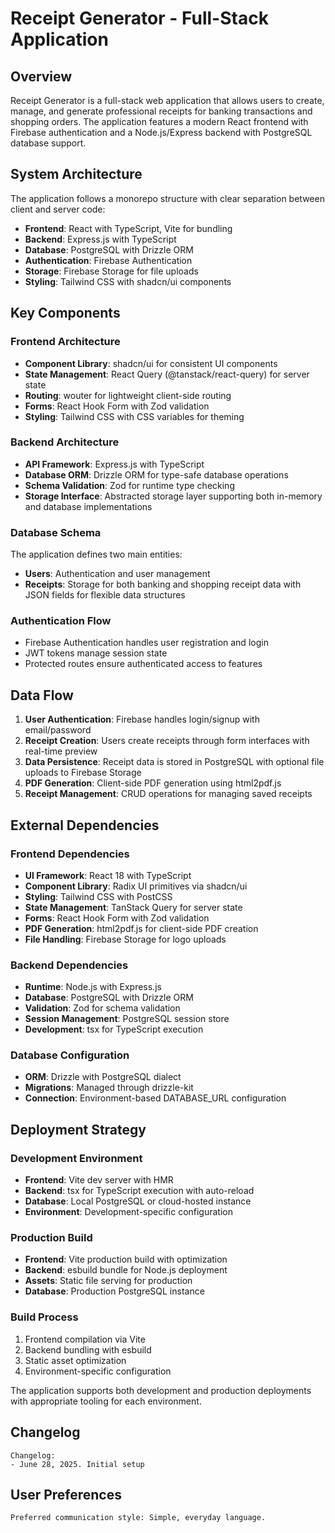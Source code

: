 # Receipt Generator - Full-Stack Application

## Overview

Receipt Generator is a full-stack web application that allows users to create, manage, and generate professional receipts for banking transactions and shopping orders. The application features a modern React frontend with Firebase authentication and a Node.js/Express backend with PostgreSQL database support.

## System Architecture

The application follows a monorepo structure with clear separation between client and server code:

- **Frontend**: React with TypeScript, Vite for bundling
- **Backend**: Express.js with TypeScript
- **Database**: PostgreSQL with Drizzle ORM
- **Authentication**: Firebase Authentication
- **Storage**: Firebase Storage for file uploads
- **Styling**: Tailwind CSS with shadcn/ui components

## Key Components

### Frontend Architecture
- **Component Library**: shadcn/ui for consistent UI components
- **State Management**: React Query (@tanstack/react-query) for server state
- **Routing**: wouter for lightweight client-side routing
- **Forms**: React Hook Form with Zod validation
- **Styling**: Tailwind CSS with CSS variables for theming

### Backend Architecture
- **API Framework**: Express.js with TypeScript
- **Database ORM**: Drizzle ORM for type-safe database operations
- **Schema Validation**: Zod for runtime type checking
- **Storage Interface**: Abstracted storage layer supporting both in-memory and database implementations

### Database Schema
The application defines two main entities:
- **Users**: Authentication and user management
- **Receipts**: Storage for both banking and shopping receipt data with JSON fields for flexible data structures

### Authentication Flow
- Firebase Authentication handles user registration and login
- JWT tokens manage session state
- Protected routes ensure authenticated access to features

## Data Flow

1. **User Authentication**: Firebase handles login/signup with email/password
2. **Receipt Creation**: Users create receipts through form interfaces with real-time preview
3. **Data Persistence**: Receipt data is stored in PostgreSQL with optional file uploads to Firebase Storage
4. **PDF Generation**: Client-side PDF generation using html2pdf.js
5. **Receipt Management**: CRUD operations for managing saved receipts

## External Dependencies

### Frontend Dependencies
- **UI Framework**: React 18 with TypeScript
- **Component Library**: Radix UI primitives via shadcn/ui
- **Styling**: Tailwind CSS with PostCSS
- **State Management**: TanStack Query for server state
- **Forms**: React Hook Form with Zod validation
- **PDF Generation**: html2pdf.js for client-side PDF creation
- **File Handling**: Firebase Storage for logo uploads

### Backend Dependencies
- **Runtime**: Node.js with Express.js
- **Database**: PostgreSQL with Drizzle ORM
- **Validation**: Zod for schema validation
- **Session Management**: PostgreSQL session store
- **Development**: tsx for TypeScript execution

### Database Configuration
- **ORM**: Drizzle with PostgreSQL dialect
- **Migrations**: Managed through drizzle-kit
- **Connection**: Environment-based DATABASE_URL configuration

## Deployment Strategy

### Development Environment
- **Frontend**: Vite dev server with HMR
- **Backend**: tsx for TypeScript execution with auto-reload
- **Database**: Local PostgreSQL or cloud-hosted instance
- **Environment**: Development-specific configuration

### Production Build
- **Frontend**: Vite production build with optimization
- **Backend**: esbuild bundle for Node.js deployment
- **Assets**: Static file serving for production
- **Database**: Production PostgreSQL instance

### Build Process
1. Frontend compilation via Vite
2. Backend bundling with esbuild
3. Static asset optimization
4. Environment-specific configuration

The application supports both development and production deployments with appropriate tooling for each environment.

## Changelog
```
Changelog:
- June 28, 2025. Initial setup
```

## User Preferences
```
Preferred communication style: Simple, everyday language.
```